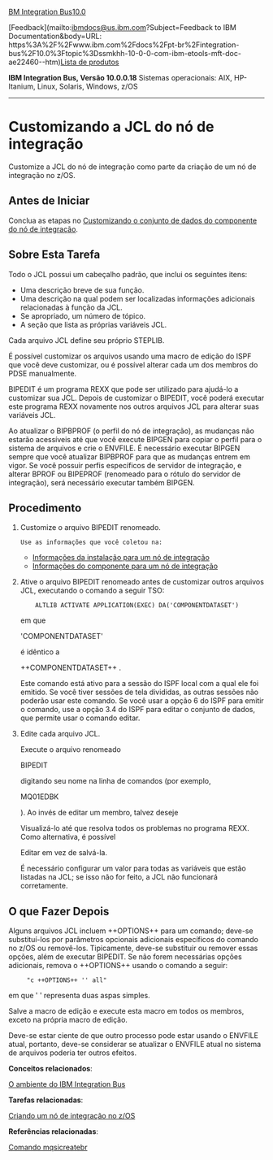 [BM Integration Bus](https://www.ibm.com/docs/pt-br/integration-bus)[10.0](https://www.ibm.com/docs/pt-br/integration-bus/10.0)

[Feedback](mailto:ibmdocs@us.ibm.com?Subject=Feedback to IBM Documentation&body=URL: https%3A%2F%2Fwww.ibm.com%2Fdocs%2Fpt-br%2Fintegration-bus%2F10.0%3Ftopic%3Dssmkhh-10-0-0-com-ibm-etools-mft-doc-ae22460--htm)[Lista de produtos](https://www.ibm.com/docs/pt-br/products)

**IBM Integration Bus, Versão 10.0.0.18** Sistemas operacionais: AIX, HP-Itanium, Linux, Solaris, Windows, z/OS

------

# Customizando a JCL do nó de integração

Customize a JCL do nó de integração como parte da criação de um nó de integração no z/OS.

## Antes de Iniciar

Conclua as etapas no [Customizando o conjunto de dados do componente do nó de integração](https://www.ibm.com/docs/pt-br/SSMKHH_10.0.0/com.ibm.etools.mft.doc/ae22450_.htm).

## Sobre Esta Tarefa

Todo o JCL possui um cabeçalho padrão, que inclui os seguintes itens:

- Uma descrição breve de sua função.
- Uma descrição na qual podem ser localizadas informações adicionais relacionadas à função da JCL.
- Se apropriado, um número de tópico.
- A seção que lista as próprias variáveis JCL.

Cada arquivo JCL define seu próprio STEPLIB.

É possível customizar os arquivos usando uma macro de edição do ISPF que você deve customizar, ou é possível alterar cada um dos membros do PDSE manualmente.

BIPEDIT é um programa REXX que pode ser utilizado para ajudá-lo a customizar sua JCL. Depois de customizar o BIPEDIT, você poderá executar este programa REXX novamente nos outros arquivos JCL para alterar suas variáveis JCL.

Ao atualizar o BIPBPROF (o perfil do nó de integração), as mudanças não estarão acessíveis até que você execute BIPGEN para copiar o perfil para o sistema de arquivos e crie o ENVFILE. É necessário executar BIPGEN sempre que você atualizar BIPBPROF para que as mudanças entrem em vigor. Se você possuir perfis específicos de servidor de integração, e alterar BPROF ou BIPEPROF (renomeado para o rótulo do servidor de integração), será necessário executar também BIPGEN.

## Procedimento

1. Customize o arquivo BIPEDIT renomeado.

       Use as informações que você coletou na:

   - [Informações da instalação para um nó de integração](https://www.ibm.com/docs/pt-br/SSMKHH_10.0.0/com.ibm.etools.mft.doc/ae22600_.htm)
   - [Informações do componente para um nó de integração](https://www.ibm.com/docs/pt-br/SSMKHH_10.0.0/com.ibm.etools.mft.doc/ae22620_.htm)

2. Ative o arquivo BIPEDIT renomeado antes de customizar outros arquivos JCL, executando o comando a seguir TSO:

   ```plaintext
       ALTLIB ACTIVATE APPLICATION(EXEC) DA('COMPONENTDATASET')
   ```

   em que

   'COMPONENTDATASET'    

   é idêntico a
    
   ++COMPONENTDATASET++
   .

   Este comando está ativo para a sessão do ISPF local com a qual ele foi emitido. Se você tiver sessões de tela divididas, as outras sessões não poderão usar este comando. Se você usar a opção 6 do ISPF para emitir o comando, use a opção 3.4 do ISPF para editar o conjunto de dados, que permite usar o comando editar.

3. Edite cada arquivo JCL.
    
   Execute o arquivo renomeado
    
   BIPEDIT
    
   digitando seu nome na linha de comandos (por exemplo,
    
   MQ01EDBK

   ). Ao invés de editar um membro, talvez deseje
    

   Visualizá-lo até que resolva todos os problemas no programa REXX. Como alternativa, é possível
    
    

   Editar       em vez de salvá-la.

   É necessário configurar um valor para todas as variáveis que estão listadas na JCL; se isso não for feito, a JCL não funcionará corretamente.

## O que Fazer Depois

Alguns arquivos JCL incluem ++OPTIONS++ para um comando; deve-se substituí-los por parâmetros opcionais adicionais específicos do comando no z/OS ou removê-los. Tipicamente, deve-se substituir ou remover essas opções, além de executar BIPEDIT. Se não forem necessárias opções adicionais, remova o ++OPTIONS++ usando o comando a seguir:

```plaintext
     "c ++OPTIONS++ '' all" 
```

em que ' ' representa duas aspas simples.

Salve a macro de edição e execute esta macro em todos os membros, exceto na própria macro de edição.

Deve-se estar ciente de que outro processo pode estar usando o ENVFILE atual, portanto, deve-se considerar se atualizar o ENVFILE atual no sistema de arquivos poderia ter outros efeitos.

**Conceitos relacionados**:

[O ambiente do IBM Integration Bus](https://www.ibm.com/docs/pt-br/SSMKHH_10.0.0/com.ibm.etools.mft.doc/be43400_.htm)

**Tarefas relacionadas**:

[Criando um nó de integração no z/OS](https://www.ibm.com/docs/pt-br/SSMKHH_10.0.0/com.ibm.etools.mft.doc/ae22400_.htm)

**Referências relacionadas**:

[Comando mqsicreatebr](https://www.ibm.com/docs/pt-br/SSMKHH_10.0.0/com.ibm.etools.mft.doc/an07080_.htm)